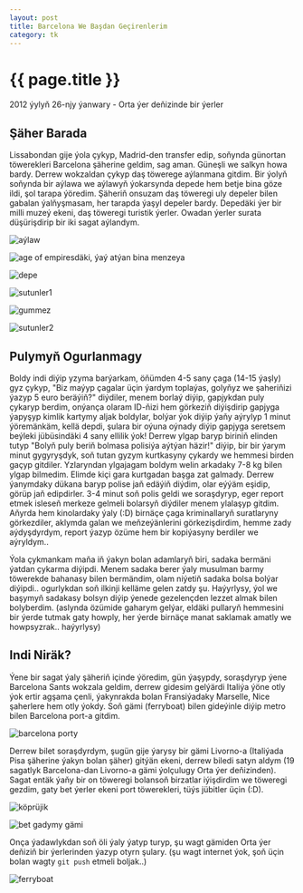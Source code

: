 ```yaml
---
layout: post
title: Barcelona We Başdan Geçirenlerim
category: tk
---
```


{{ page.title }}
================

<p class="meta">2012 ýylyň 26-njy ýanwary - Orta ýer deňizinde bir ýerler</p>

Şäher Barada
------------

Lissabondan gije ýola çykyp, Madrid-den transfer edip, soňynda günortan töwerekleri 
Barcelona şäherine geldim, sag aman. Güneşli we salkyn howa bardy. Derrew wokzaldan 
çykyp daş töwerege aýlanmana gitdim. Bir ýolyň soňynda bir aýlawa we aýlawyň ýokarsynda 
depede hem betje bina göze ildi, şol tarapa ýöredim. Şäheriň onsuzam daş töweregi 
uly depeler bilen gabalan ýalňyşmasam, her tarapda ýaşyl depeler bardy. 
Depedäki ýer bir milli muzeý ekeni, daş töweregi turistik ýerler. Owadan ýerler surata 
düşürişdirip bir iki sagat aýlandym.

![aýlaw](/files/barcelona/01.JPG)

![age of empiresdäki, ýaý atýan bina menzeya](/files/barcelona/02.JPG)

![depe](/files/barcelona/03.JPG)

![sutunler1](/files/barcelona/04.JPG)

![gummez](/files/barcelona/05.JPG)

![sutunler2](/files/barcelona/06.JPG)

Pulymyň Ogurlanmagy
-------------------

Boldy indi diýip yzyma barýarkam, öňümden 4-5 sany çaga (14-15 ýaşly) gyz çykyp, 
"Biz maýyp çagalar üçin ýardym toplaýas, golyňyz we şaheriňizi ýazyp 5 euro beräýiň?"
diýdiler, menem borlaý diýip, gapjykdan puly çykaryp berdim, onýança olaram ID-ňizi 
hem görkeziň diýişdirip gapjyga ýapyşyp kimlik kartymy aljak boldylar, bolýar ýok diýip 
ýaňy aýrylyp 1 minut ýöremänkäm, kellä depdi, şulara bir oýuna oýnady diýip gapjyga seretsem 
beýleki jübüsindäki 4 sany ellilik ýok! Derrew ylgap baryp biriniň elinden tutyp "Bolyň 
puly beriň bolmasa polisiýa aýtýan häzir!" diýip, bir bir ýarym minut gygyryşdyk, soň 
tutan gyzym kurtkasyny çykardy we hemmesi birden gaçyp gitdiler. Yzlaryndan ylgajagam boldym 
welin arkadaky 7-8 kg bilen ylgap bilmedim. Elimde kiçi gara kurtgadan başga zat galmady. 
Derrew ýanymdaky dükana baryp polise jaň 
edäýiň diýdim, olar eýýäm eşidip, görüp jaň edipdirler. 3-4 minut soň polis geldi we soraşdyryp, eger 
report etmek isleseň merkeze gelmeli bolarsyň diýdiler menem ylalaşyp gitdim. Aňyrda hem 
kinolardaky ýaly (:D) birnäçe çaga kriminallaryň suratlaryny görkezdiler, 
aklymda galan we meňzeýänlerini görkezişdirdim, hemme zady aýdyşdyrdym, report ýazyp özüme hem 
bir kopiýasyny berdiler we aýryldym..

Ýola çykmankam maňa iň ýakyn bolan adamlaryň biri, sadaka bermäni ýatdan çykarma diýipdi. Menem 
sadaka berer ýaly musulman barmy töwerekde bahanasy bilen bermändim, olam niýetiň sadaka bolsa 
bolýar diýipdi.. ogurlykdan soň ilkinji kelläme gelen zatdy şu. Haýyrlysy, ýol we başymyň 
sadakasy bolsyn diýip ýenede gezelençden lezzet almak bilen bolyberdim. 
(aslynda özümide gaharym gelýar, eldäki pullaryň hemmesini bir ýerde tutmak gaty howply, 
her ýerde birnäçe manat saklamak amatly we howpsyzrak.. haýyrlysy)

Indi Niräk?
-----------

Ýene bir sagat ýaly şäheriň içinde ýöredim, gün ýaşypdy, soraşdyryp ýene Barcelona Sants wokzala 
geldim, derrew gidesim gelýärdi Italiýa ýöne otly ýok ertir agşama çenli, ýakynrakda bolan Fransiýadaky 
Marselle, Nice şaherlere hem otly ýokdy. Soň gämi (ferryboat) bilen gideýinle diýip metro bilen 
Barcelona port-a gitdim.

![barcelona porty](/files/barcelona/07.JPG)

Derrew bilet soraşdyrdym, şugün gije ýarysy bir gämi Livorno-a (Italiýada Pisa şäherine ýakyn bolan şäher)
gitýän ekeni, derrew biledi satyn aldym (19 sagatlyk Barcelona-dan Livorno-a gämi ýolçulugy Orta ýer deňizinden). 
Sagat entäk ýaňy bir on töweregi bolansoň birzatlar iýişdirdim we töweregi gezdim, gaty bet ýerler 
ekeni port töwerekleri, tüýs jübitler üçin (:D). 

![köprüjik](/files/barcelona/08.JPG)

![bet gadymy gämi](/files/barcelona/09.JPG)

Onça ýadawlykdan soň öli ýaly ýatyp turyp, şu wagt gämiden Orta ýer deňiziň bir ýerlerinden ýazyp otyrn 
şulary. (şu wagt internet ýok, şoň üçin bolan wagty <code>git push</code> etmeli boljak..)

![ferryboat](/files/barcelona/10.JPG)

